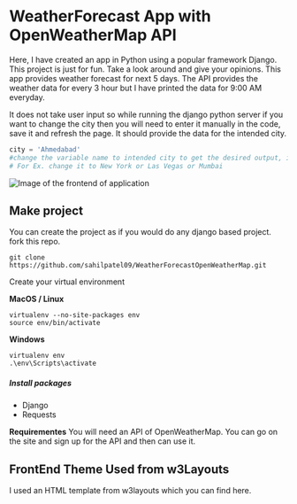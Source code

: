 # WeatherForecast App with OpenWeatherMap API

Here, I have created an app in Python using a popular framework Django. This project is just for fun. 
Take a look around and give your opinions. This app provides weather forecast for next 5 days. The API provides the weather data for every 3 hour but I have printed the data for 9:00 AM everyday. 

It does not take user input so while running the django python server if you want to change the city then you will need to enter it manually in the code, save it and refresh the page. It should provide the data for the intended city. 
```python
city = 'Ahmedabad'
#change the variable name to intended city to get the desired output, in views.py
# For Ex. change it to New York or Las Vegas or Mumbai
```
![Image of the frontend of application](https://raw.githubusercontent.com/sahilpatel09/WeatherForecastOpenWeatherMap/master/weatherForecast.png)

## Make project
You can create the project as if you would do any django based project.
fork this repo.
```git
git clone https://github.com/sahilpatel09/WeatherForecastOpenWeatherMap.git
```
Create your virtual environment

**MacOS / Linux**

```git
virtualenv --no-site-packages env
source env/bin/activate
```
**Windows**

```git
virtualenv env
.\env\Scripts\activate
```
##### Install packages

* Django
* Requests

**Requirementes**
You will need an API of OpenWeatherMap. You can go on the site and sign up for the API and then can use it.

## FrontEnd Theme Used from w3Layouts
I used an HTML template from w3layouts which you can find here. 
